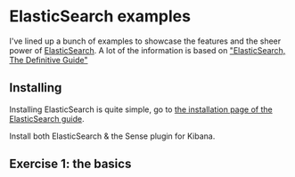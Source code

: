 # ElasticSearch examples
I've lined up a bunch of examples to showcase the features and the sheer power of [ElasticSearch](https://www.elastic.co/products/elasticsearch). A lot of the information is based on ["ElasticSearch, The Definitive Guide"](https://www.elastic.co/guide/en/elasticsearch/guide/current/index.html)

## Installing
Installing ElasticSearch is quite simple, go to [the installation page of the ElasticSearch guide](https://www.elastic.co/guide/en/elasticsearch/guide/current/running-elasticsearch.html).

Install both ElasticSearch & the Sense plugin for Kibana.

## Exercise 1: the basics